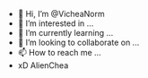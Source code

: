 - 👋 Hi, I’m @VicheaNorm
- 👀 I’m interested in ...
- 🌱 I’m currently learning ...
- 💞️ I’m looking to collaborate on ...
- 📫 How to reach me ...
- xD AlienChea
<!---
VicheaNorm/VicheaNorm is a ✨ special ✨ repository because its `README.md` (this file) appears on your GitHub profile.
You can click the Preview link to take a look at your changes.
--->
